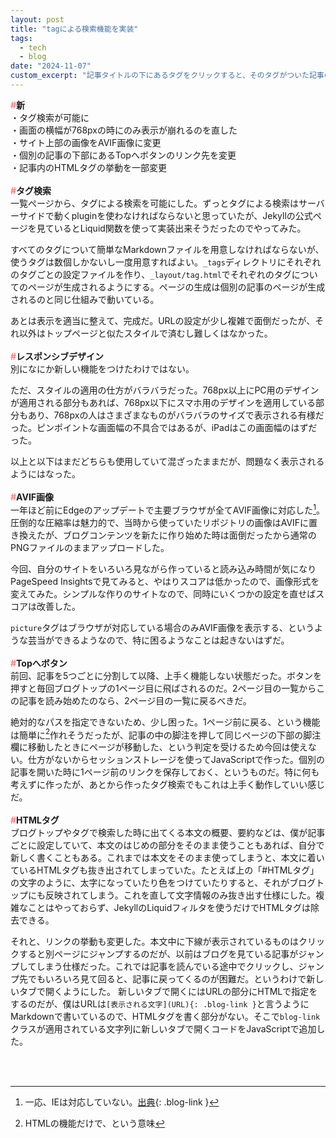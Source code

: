 ```yaml
---
layout: post
title: "tagによる検索機能を実装"
tags:
  - tech
  - blog
date: "2024-11-07"
custom_excerpt: "記事タイトルの下にあるタグをクリックすると、そのタグがついた記事のみ表示されるようにするなどした"
---
```


**<font color="#ff7f7e">#</font>新**<br>
・タグ検索が可能に<br>
・画面の横幅が768pxの時にのみ表示が崩れるのを直した<br>
・サイト上部の画像をAVIF画像に変更<br>
・個別の記事の下部にあるTopへボタンのリンク先を変更<br>
・記事内のHTMLタグの挙動を一部変更<br>
<br>
**<font color="#ff7f7e">#</font>タグ検索**<br>
一覧ぺージから、タグによる検索を可能にした。ずっとタグによる検索はサーバーサイドで動くpluginを使わなければならないと思っていたが、Jekyllの公式ページを見ているとLiquid関数を使って実装出来そうだったのでやってみた。

すべてのタグについて簡単なMarkdownファイルを用意しなければならないが、使うタグは数個しかないし一度用意すればよい。`_tags`ディレクトリにそれぞれのタグごとの設定ファイルを作り、`_layout/tag.html`でそれぞれのタグについてのページが生成されるようにする。ページの生成は個別の記事のページが生成されるのと同じ仕組みで動いている。

あとは表示を適当に整えて、完成だ。URLの設定が少し複雑で面倒だったが、それ以外はトップページと似たスタイルで済むし難しくはなかった。<br>
<br>
**<font color="#ff7f7e">#</font>レスポンシブデザイン**<br>
別になにか新しい機能をつけたわけではない。

ただ、スタイルの適用の仕方がバラバラだった。768px以上にPC用のデザインが適用される部分もあれば、768px以下にスマホ用のデザインを適用している部分もあり、768pxの人はさまざまなものがバラバラのサイズで表示される有様だった。ピンポイントな画面幅の不具合ではあるが、iPadはこの画面幅のはずだった。

以上と以下はまだどちらも使用していて混ざったままだが、問題なく表示されるようにはなった。<br>
<br>
**<font color="#ff7f7e">#</font>AVIF画像**<br>
一年ほど前にEdgeのアップデートで主要ブラウザが全てAVIF画像に対応した[^1]。圧倒的な圧縮率は魅力的で、当時から使っていたリポジトリの画像はAVIFに置き換えたが、ブログコンテンツを新たに作り始めた時は面倒だったから通常のPNGファイルのままアップロードした。

今回、自分のサイトをいろいろ見ながら作っていると読み込み時間が気になりPageSpeed Insightsで見てみると、やはりスコアは低かったので、画像形式を変えてみた。シンプルな作りのサイトなので、同時にいくつかの設定を直せばスコアは改善した。

`picture`タグはブラウザが対応している場合のみAVIF画像を表示する、というような芸当ができるようなので、特に困るようなことは起きないはずだ。<br>
<br>
**<font color="#ff7f7e">#</font>Topへボタン**<br>
前回、記事を5つごとに分割して以降、上手く機能しない状態だった。ボタンを押すと毎回ブログトップの1ページ目に飛ばされるのだ。2ページ目の一覧からこの記事を読み始めたのなら、2ページ目の一覧に戻るべきだ。

絶対的なパスを指定できないため、少し困った。1ページ前に戻る、という機能は簡単に[^2]作れそうだったが、記事の中の脚注を押して同じページの下部の脚注欄に移動したときにページが移動した、という判定を受けるため今回は使えない。仕方がないからセッションストレージを使ってJavaScriptで作った。個別の記事を開いた時に1ページ前のリンクを保存しておく、というものだ。特に何も考えずに作ったが、あとから作ったタグ検索でもこれは上手く動作していい感じだ。<br>
<br>
**<font color="#ff7f7e">#</font>HTMLタグ**<br>
ブログトップやタグで検索した時に出てくる本文の概要、要約などは、僕が記事ごとに設定していて、本文のはじめの部分をそのまま使うこともあれば、自分で新しく書くこともある。これまでは本文をそのまま使ってしまうと、本文に着いているHTMLタグも抜き出されてしまっていた。たとえば上の「#HTMLタグ」の文字のように、太字になっていたり色をつけていたりすると、それがブログトップにも反映されてしまう。これを直して文字情報のみ抜き出す仕様にした。複雑なことはやっておらず、JekyllのLiquidフィルタを使うだけでHTMLタグは除去できる。

それと、リンクの挙動も変更した。本文中に下線が表示されているものはクリックすると別ページにジャンプするのだが、以前はブログを見ている記事がジャンプしてしまう仕様だった。これでは記事を読んでいる途中でクリックし、ジャンプ先でもいろいろ見て回ると、記事に戻ってくるのが困難だ。というわけで新しいタブで開くようにした。
新しいタブで開くにはURLの部分にHTMLで指定をするのだが、僕はURLは`[表示される文字](URL){: .blog-link }`と言うようにMarkdownで書いているので、HTMLタグを書く部分がない。そこで`blog-link`クラスが適用されている文字列に新しいタブで開くコードをJavaScriptで追加した。

<br>
<br>

[^1]: 一応、IEは対応していない。[出典](https://caniuse.com/avif){: .blog-link }
[^2]: HTMLの機能だけで、という意味
